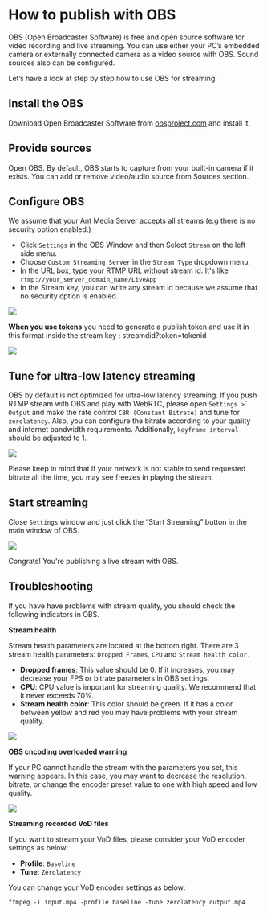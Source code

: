 # How to publish with OBS

OBS (Open Broadcaster Software) is free and open source software for video recording and live streaming. You can use either your PC’s embedded camera or externally connected camera as a video source with OBS. Sound sources also can be configured.

Let’s have a look at step by step how to use OBS for streaming:

## Install the OBS

Download Open Broadcaster Software from [obsproject.com](https://obsproject.com/) and install it. 

## Provide sources

Open OBS. By default, OBS starts to capture from your built-in camera if it exists. You can add or remove video/audio source from Sources section.

## Configure OBS

We assume that your Ant Media Server accepts all streams (e.g there is no security option enabled.)

*   Click ```Settings``` in the OBS Window and then Select ```Stream``` on the left side menu.
*   Choose ```Custom Streaming Server``` in the ```Stream Type``` dropdown menu.
*   In the URL box, type your RTMP URL without stream id. It's like ```rtmp://your_server_domain_name/LiveApp```
*   In the Stream key, you can write any stream id because we assume that no security option is enabled.

![](@site/static/img/OBS_Configuration.png)

**When you use tokens** you need to generate a publish token and use it in this format inside the stream key : streamdid?token=tokenid 

![](@site/static/img/obs-stream-settings.png)

## Tune for ultra-low latency streaming

OBS by default is not optimized for ultra-low latency streaming. If you push RTMP stream with OBS and play with WebRTC, please open ```Settings >` Output``` and make the rate control ```CBR (Constant Bitrate)``` and tune for ```zerolatency```. Also, you can configure the bitrate according to your quality and internet bandwidth requirements. Additionally, ```keyframe interval``` should be adjusted to 1.

![](@site/static/img/tune_for_ultra_low_latency.png)

Please keep in mind that if your network is not stable to send requested bitrate all the time, you may see freezes in playing the stream.

## Start streaming

Close ```Settings``` window and just click the “Start Streaming” button in the main window of OBS.

![](@site/static/img/obs_screenshot.jpg)

Congrats! You're publishing a live stream with OBS.

## Troubleshooting

If you have have problems with stream quality, you should check the following indicators in OBS.

**Stream health**

Stream health parameters are located at the bottom right. There are 3 stream health parameters: ```Dropped Frames```, ```CPU``` and ```Stream health color.``` 

*   **Dropped frames**: This value should be 0. If it increases, you may decrease your FPS or bitrate parameters in OBS settings.
*   **CPU**: CPU value is important for streaming quality. We recommend that it never exceeds 70%.
*   **Stream health color**: This color should be green. If it has a color between yellow and red you may have problems with your stream quality.

![](@site/static/img/obs-broadcast-health.png)

**OBS cncoding overloaded warning**

If your PC cannot handle the stream with the parameters you set, this warning appears. In this case, you may want to decrease the resolution, bitrate, or change the encoder preset value to one with high speed and low quality.

![](@site/static/img/obs-encoding-overloaded.png)

**Streaming recorded VoD files**

If you want to stream your VoD files, please consider your VoD encoder settings as below:

*   **Profile**: ```Baseline```
*   **Tune**: ```Zerolatency```

You can change your VoD encoder settings as below:

```ffmpeg -i input.mp4 -profile baseline -tune zerolatency output.mp4```
